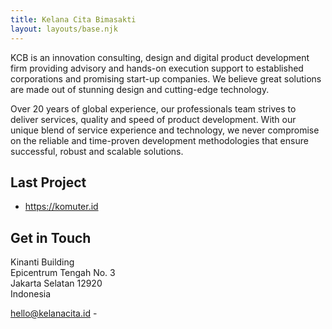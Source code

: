 ```yaml
---
title: Kelana Cita Bimasakti
layout: layouts/base.njk
---
```


KCB is an innovation consulting, design and digital product development firm providing advisory and hands-on execution support to established corporations and promising start-up companies. We believe great solutions are made out of stunning design and cutting-edge technology.

Over 20 years of global experience, our professionals team strives to deliver services, quality and speed of product development. With our unique blend of service experience and technology, we never compromise on the reliable and time-proven development methodologies that ensure successful, robust and scalable solutions.

## Last Project
- https://komuter.id

## Get in Touch
Kinanti Building  
Epicentrum Tengah No. 3  
Jakarta Selatan 12920  
Indonesia

<a href="mailto: hello@kelanacita.id">hello@kelanacita.id</a> -

